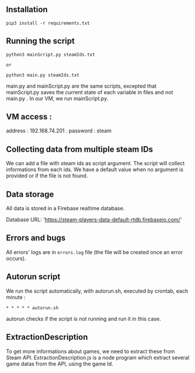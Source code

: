 ## Installation 
``
pip3 install -r requirements.txt
``

##  Running the script
```
python3 mainScript.py steamIds.txt 

or 

python3 main.py steamIds.txt 
```
main.py and mainScript.py are the same scripts, excepted that mainScript.py saves the current state of each variable in files and not main.py . In our VM, we run mainScript.py.

## VM access : 

address : 192.168.74.201 .
password : steam

##  Collecting data from multiple steam IDs

We can add a file with steam ids as script argument. The script will collect informations from each ids. We have a default value when no argument is provided or if the file is not found. 

## Data storage
All data is stored in a Firebase realtime database.

Database URL: 'https://steam-players-data-default-rtdb.firebaseio.com/'

##  Errors and bugs
All errors' logs are in ``errors.log`` file (the file will be created once an error occurs).

## Autorun script

We run the script automatically, with autorun.sh, executed by crontab, each minute : 
```
* * * * * autorun.sh
```

autorun checks if the script is not running and run it in this case.

## ExtractionDescription

To get more informations about games, we need to extract these from Steam API. ExtractionDescription.js is a node program which extract several game datas from the API, using the game Id.